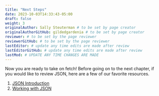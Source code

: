 ```yaml
---
title: "Next Steps"
date: 2023-10-03T14:33:43-05:00
draft: false
weight: 3
originalAuthor: Sally Steuterman # to be set by page creator
originalAuthorGitHub: gildedgardenia # to be set by page creator
reviewer: # to be set by the page reviewer
reviewerGitHub: # to be set by the page reviewer
lastEditor: # update any time edits are made after review
lastEditorGitHub: # update any time edits are made after review
lastMod: # UPDATE ANY TIME CHANGES ARE MADE
---
```


Now you are ready to take on fetch! Before going on to the next chapter, if you would like to review JSON, here are a few of our favorite resources.

1. [JSON Introduction](https://www.w3schools.com/js/js_json_intro.asp)
1. [Working with JSON](https://developer.mozilla.org/en-US/docs/Learn/JavaScript/Objects/JSON)